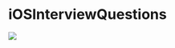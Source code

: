 # iOSInterviewQuestions

![](https://github.com/LiuFuBo/iOSInterviewQuestions/raw/master/Imgs/cover.jpeg)
